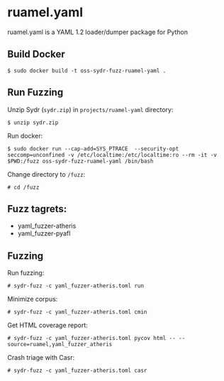 # ruamel.yaml

ruamel.yaml is a YAML 1.2 loader/dumper package for Python

## Build Docker

    $ sudo docker build -t oss-sydr-fuzz-ruamel-yaml .

## Run Fuzzing

Unzip Sydr (`sydr.zip`) in `projects/ruamel-yaml` directory:

    $ unzip sydr.zip

Run docker:

    $ sudo docker run --cap-add=SYS_PTRACE  --security-opt seccomp=unconfined -v /etc/localtime:/etc/localtime:ro --rm -it -v $PWD:/fuzz oss-sydr-fuzz-ruamel-yaml /bin/bash

Change directory to `/fuzz`:

    # cd /fuzz

## Fuzz tagrets:

  * yaml_fuzzer-atheris
  * yaml_fuzzer-pyafl

## Fuzzing

Run fuzzing:

    # sydr-fuzz -c yaml_fuzzer-atheris.toml run

Minimize corpus:
    
    # sydr-fuzz -c yaml_fuzzer-atheris.toml cmin

Get HTML coverage report:

    # sydr-fuzz -c yaml_fuzzer-atheris.toml pycov html -- --source=ruamel,yaml_fuzzer_atheris

Crash triage with Casr:

    # sydr-fuzz -c yaml_fuzzer-atheris.toml casr

